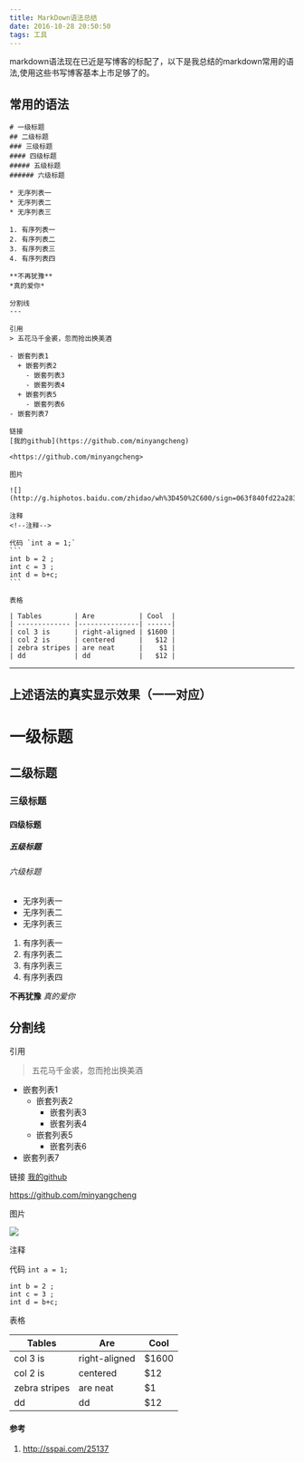 ```yaml
---
title: MarkDown语法总结
date: 2016-10-28 20:50:50
tags: 工具
---
```

markdown语法现在已近是写博客的标配了，以下是我总结的markdown常用的语法,使用这些书写博客基本上市足够了的。
<!-- more -->
## 常用的语法

	# 一级标题
	## 二级标题
	### 三级标题
	#### 四级标题
	##### 五级标题
	###### 六级标题
	
	* 无序列表一
	* 无序列表二
	* 无序列表三
	
	1. 有序列表一
	2. 有序列表二
	3. 有序列表三
	4. 有序列表四
	
	**不再犹豫**
	*真的爱你*
	
	分割线
	---
	
	引用
	> 五花马千金裘，忽而抢出换美酒
	
	- 嵌套列表1
	  + 嵌套列表2
	    - 嵌套列表3
	    - 嵌套列表4
	  + 嵌套列表5
	    - 嵌套列表6
	- 嵌套列表7
	
	链接
	[我的github](https://github.com/minyangcheng)
	
	<https://github.com/minyangcheng>
	
	图片
	
	![](http://g.hiphotos.baidu.com/zhidao/wh%3D450%2C600/sign=063f840fd22a283443f33e0f6e85e5dc/b151f8198618367abcd2ebcf28738bd4b31ce54d.jpg)
	
	注释
	<!--注释-->
	
	代码 `int a = 1;`
	```
	int b = 2 ;
	int c = 3 ;
	int d = b+c;
	```
	
	表格
	
	| Tables        | Are           | Cool  |
	| ------------- |---------------| ------|
	| col 3 is      | right-aligned | $1600 |
	| col 2 is      | centered      |   $12 |
	| zebra stripes | are neat      |    $1 |
	| dd            | dd            |   $12 | 
	

---

## 上述语法的真实显示效果（一一对应）

# 一级标题
## 二级标题
### 三级标题
#### 四级标题
##### 五级标题
###### 六级标题

* 无序列表一
* 无序列表二
* 无序列表三

1. 有序列表一
2. 有序列表二
3. 有序列表三
4. 有序列表四

**不再犹豫**
*真的爱你*

分割线
---

引用
> 五花马千金裘，忽而抢出换美酒

- 嵌套列表1
  + 嵌套列表2
    - 嵌套列表3
    - 嵌套列表4
  + 嵌套列表5
    - 嵌套列表6
- 嵌套列表7

链接
[我的github](https://github.com/minyangcheng)

<https://github.com/minyangcheng>

图片

![](http://g.hiphotos.baidu.com/zhidao/wh%3D450%2C600/sign=063f840fd22a283443f33e0f6e85e5dc/b151f8198618367abcd2ebcf28738bd4b31ce54d.jpg)

注释
<!--注释-->

代码 `int a = 1;`
```
int b = 2 ;
int c = 3 ;
int d = b+c;
```

表格

| Tables        | Are           | Cool  |
| ------------- |---------------| ------|
| col 3 is      | right-aligned | $1600 |
| col 2 is      | centered      |   $12 |
| zebra stripes | are neat      |    $1 |
| dd            | dd            |   $12 | 


#### 参考
1. <http://sspai.com/25137>